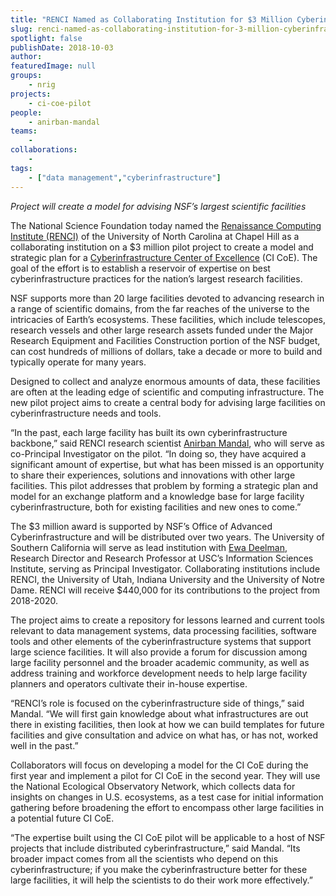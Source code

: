 ```yaml
---
title: "RENCI Named as Collaborating Institution for $3 Million Cyberinfrastructure Center of Excellence Pilot"
slug: renci-named-as-collaborating-institution-for-3-million-cyberinfrastructure-center-of-excellence-pilot
spotlight: false
publishDate: 2018-10-03
author: 
featuredImage: null
groups:
    - nrig
projects:
    - ci-coe-pilot
people:
    - anirban-mandal
teams: 
    - 
collaborations:
    - 
tags:
    - ["data management","cyberinfrastructure"]
---
```

<!-- wp:paragraph -->
<p><em>Project will create a model for advising NSF’s largest scientific facilities</em><br></p>
<!-- /wp:paragraph -->

<!-- wp:paragraph -->
<p>The National Science Foundation today named the <a href="https://www.renci.org/">Renaissance Computing Institute (RENCI)</a> of the University of North Carolina at Chapel Hill as a collaborating institution on a $3 million pilot project to create a model and strategic plan for a <a href="http://cicoe-pilot.org/">Cyberinfrastructure Center of Excellence</a> (CI CoE). The goal of the effort is to establish a reservoir of expertise on best cyberinfrastructure practices for the nation’s largest research facilities. <br></p>
<!-- /wp:paragraph -->

<!-- wp:more -->
<!--more-->
<!-- /wp:more -->

<!-- wp:paragraph -->
<p>NSF supports more than 20 large facilities devoted to advancing research in a range of scientific domains, from the far reaches of the universe to the intricacies of Earth’s ecosystems. These facilities, which include telescopes, research vessels and other large research assets funded under the Major Research Equipment and Facilities Construction portion of the NSF budget, can cost hundreds of millions of dollars, take a decade or more to build and typically operate for many years.<br></p>
<!-- /wp:paragraph -->

<!-- wp:paragraph -->
<p>Designed to collect and analyze enormous amounts of data, these facilities are often at the leading edge of scientific and computing infrastructure. The new pilot project aims to create a central body for advising large facilities on cyberinfrastructure needs and tools. &nbsp;<br></p>
<!-- /wp:paragraph -->

<!-- wp:paragraph -->
<p>“In the past, each large facility has built its own cyberinfrastructure backbone,” said RENCI research scientist <a href="http://nrig.renci.org/staff/anirban-mandal/">Anirban Mandal</a>, who will serve as co-Principal Investigator on the pilot. “In doing so, they have acquired a significant amount of expertise, but what has been missed is an opportunity to share their experiences, solutions and innovations with other large facilities. This pilot addresses that problem by forming a strategic plan and model for an exchange platform and a knowledge base for large facility cyberinfrastructure, both for existing facilities and new ones to come.”<br></p>
<!-- /wp:paragraph -->

<!-- wp:paragraph -->
<p>The $3 million award is supported by NSF’s Office of Advanced Cyberinfrastructure and will be distributed over two years. The University of Southern California will serve as lead institution with <a href="https://deelman.isi.edu/">Ewa Deelman</a>, Research Director and Research Professor at USC’s Information Sciences Institute, serving as Principal Investigator. Collaborating institutions include RENCI, the University of Utah, Indiana University and the University of Notre Dame. RENCI will receive $440,000 for its contributions to the project from 2018-2020. <br></p>
<!-- /wp:paragraph -->

<!-- wp:paragraph -->
<p>The project aims to create a repository for lessons learned and current tools relevant to data management systems, data processing facilities, software tools and other elements of the cyberinfrastructure systems that support large science facilities. It will also provide a forum for discussion among large facility personnel and the broader academic community, as well as address training and workforce development needs to help large facility planners and operators cultivate their in-house expertise.</p>
<!-- /wp:paragraph -->

<!-- wp:paragraph -->
<p>“RENCI’s role is focused on the cyberinfrastructure side of things,” said Mandal. “We will first gain knowledge about what infrastructures are out there in existing facilities, then look at how we can build templates for future facilities and give consultation and advice on what has, or has not, worked well in the past.”</p>
<!-- /wp:paragraph -->

<!-- wp:paragraph -->
<p>Collaborators will focus on developing a model for the CI CoE during the first year and implement a pilot for CI CoE in the second year. They will use the National Ecological Observatory Network, which collects data for insights on changes in U.S. ecosystems, as a test case for initial information gathering before broadening the effort to encompass other large facilities in a potential future CI CoE. </p>
<!-- /wp:paragraph -->

<!-- wp:paragraph -->
<p>“The expertise built using the CI CoE pilot will be applicable to a host of NSF projects that include distributed cyberinfrastructure,” said Mandal. “Its broader impact comes from all the scientists who depend on this cyberinfrastructure; if you make the cyberinfrastructure better for these large facilities, it will help the scientists to do their work more effectively.”<br></p>
<!-- /wp:paragraph -->

